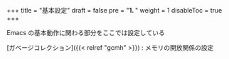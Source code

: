 +++
title = "基本設定"
draft = false
pre = "<b>1. </b>"
weight = 1
disableToc = true
+++

Emacs の基本動作に関わる部分をここでは設定している

[ガベージコレクション]({{< relref "gcmh" >}})
: メモリの開放関係の設定
